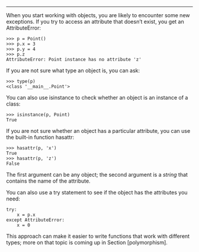 ---------

When you start working with objects, you are likely to encounter some new exceptions. If you try to access an attribute that doesn’t exist, you get an <span>AttributeError</span>:

    >>> p = Point()
    >>> p.x = 3
    >>> p.y = 4
    >>> p.z
    AttributeError: Point instance has no attribute 'z'

If you are not sure what type an object is, you can ask:

    >>> type(p)
    <class '__main__.Point'>

You can also use <span>isinstance</span> to check whether an object is an instance of a class:

    >>> isinstance(p, Point)
    True

If you are not sure whether an object has a particular attribute, you can use the built-in function <span>hasattr</span>:

    >>> hasattr(p, 'x')
    True
    >>> hasattr(p, 'z')
    False

The first argument can be any object; the second argument is a <span>*string*</span> that contains the name of the attribute.

You can also use a <span>try</span> statement to see if the object has the attributes you need:

    try:
        x = p.x
    except AttributeError:
        x = 0

This approach can make it easier to write functions that work with different types; more on that topic is coming up in Section [polymorphism].

